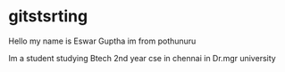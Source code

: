 # gitstsrting

Hello my name is Eswar Guptha
im from pothunuru

Im a student studying Btech 2nd year cse in chennai in Dr.mgr university

